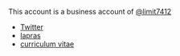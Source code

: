 This account is a business account of [@limit7412](https://github.com/limit7412)
  - [Twitter](https://twitter.com/qazx7412)
  - [lapras](https://lapras.com/public/8BHGKGL)
  - [curriculum vitae](https://github.com/limit7412/curriculum_vitae)